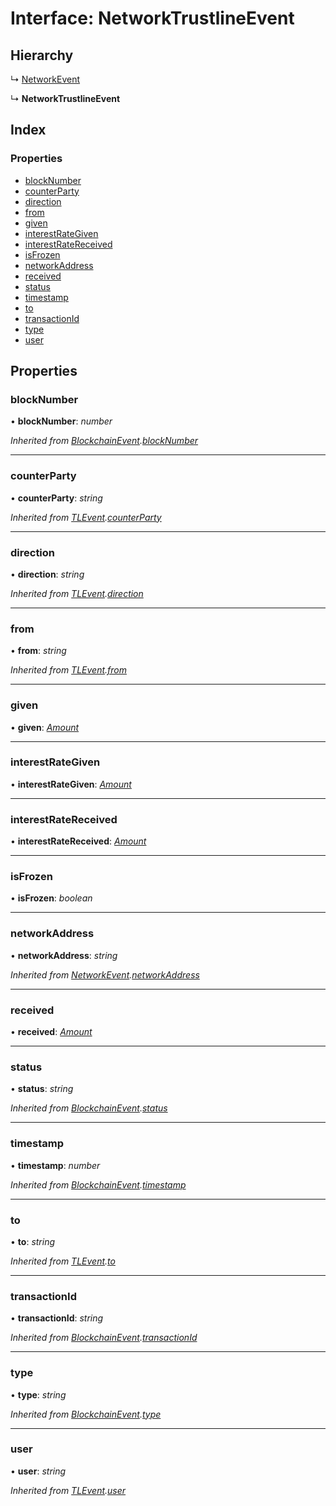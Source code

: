# Interface: NetworkTrustlineEvent

## Hierarchy

↳ [NetworkEvent](_typings_.networkevent.md)

↳ **NetworkTrustlineEvent**

## Index

### Properties

- [blockNumber](_typings_.networktrustlineevent.md#blocknumber)
- [counterParty](_typings_.networktrustlineevent.md#counterparty)
- [direction](_typings_.networktrustlineevent.md#direction)
- [from](_typings_.networktrustlineevent.md#from)
- [given](_typings_.networktrustlineevent.md#given)
- [interestRateGiven](_typings_.networktrustlineevent.md#interestrategiven)
- [interestRateReceived](_typings_.networktrustlineevent.md#interestratereceived)
- [isFrozen](_typings_.networktrustlineevent.md#isfrozen)
- [networkAddress](_typings_.networktrustlineevent.md#networkaddress)
- [received](_typings_.networktrustlineevent.md#received)
- [status](_typings_.networktrustlineevent.md#status)
- [timestamp](_typings_.networktrustlineevent.md#timestamp)
- [to](_typings_.networktrustlineevent.md#to)
- [transactionId](_typings_.networktrustlineevent.md#transactionid)
- [type](_typings_.networktrustlineevent.md#type)
- [user](_typings_.networktrustlineevent.md#user)

## Properties

### blockNumber

• **blockNumber**: _number_

_Inherited from [BlockchainEvent](_typings_.blockchainevent.md).[blockNumber](_typings_.blockchainevent.md#blocknumber)_

---

### counterParty

• **counterParty**: _string_

_Inherited from [TLEvent](_typings_.tlevent.md).[counterParty](_typings_.tlevent.md#counterparty)_

---

### direction

• **direction**: _string_

_Inherited from [TLEvent](_typings_.tlevent.md).[direction](_typings_.tlevent.md#direction)_

---

### from

• **from**: _string_

_Inherited from [TLEvent](_typings_.tlevent.md).[from](_typings_.tlevent.md#from)_

---

### given

• **given**: _[Amount](_typings_.amount.md)_

---

### interestRateGiven

• **interestRateGiven**: _[Amount](_typings_.amount.md)_

---

### interestRateReceived

• **interestRateReceived**: _[Amount](_typings_.amount.md)_

---

### isFrozen

• **isFrozen**: _boolean_

---

### networkAddress

• **networkAddress**: _string_

_Inherited from [NetworkEvent](_typings_.networkevent.md).[networkAddress](_typings_.networkevent.md#networkaddress)_

---

### received

• **received**: _[Amount](_typings_.amount.md)_

---

### status

• **status**: _string_

_Inherited from [BlockchainEvent](_typings_.blockchainevent.md).[status](_typings_.blockchainevent.md#status)_

---

### timestamp

• **timestamp**: _number_

_Inherited from [BlockchainEvent](_typings_.blockchainevent.md).[timestamp](_typings_.blockchainevent.md#timestamp)_

---

### to

• **to**: _string_

_Inherited from [TLEvent](_typings_.tlevent.md).[to](_typings_.tlevent.md#to)_

---

### transactionId

• **transactionId**: _string_

_Inherited from [BlockchainEvent](_typings_.blockchainevent.md).[transactionId](_typings_.blockchainevent.md#transactionid)_

---

### type

• **type**: _string_

_Inherited from [BlockchainEvent](_typings_.blockchainevent.md).[type](_typings_.blockchainevent.md#type)_

---

### user

• **user**: _string_

_Inherited from [TLEvent](_typings_.tlevent.md).[user](_typings_.tlevent.md#user)_
